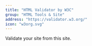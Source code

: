 ```yaml
---
title: "HTML Validator by W3C"
group: "HTML Tools & Site"
address: "https://validator.w3.org/"
icon: "w3org.svg"
---
```


Validate your site from this site.
